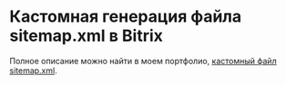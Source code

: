 # Кастомная генерация файла sitemap.xml в Bitrix

Полное описание можно найти в моем портфолио, [кастомный файл sitemap.xml](https://hmarketing.ru/blog/bitrix/kastomnaya-sitemap/?clear_cache=Y).
